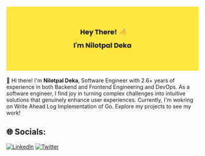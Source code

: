 ![Banner](banner.png)

👋 Hi there! I'm **Nilotpal Deka**, Software Engineer with 2.6+ years of experience in both Backend and Frontend Engineering and DevOps. As a software engineer, I find joy in turning complex challenges into intuitive solutions that genuinely enhance user experiences. Currently, I'm wokring on Write Ahead Log Implementation of Go. Explore my projects to see my work!


## 🌐 Socials:
[![LinkedIn](https://img.shields.io/badge/LinkedIn-%230077B5.svg?logo=linkedin&logoColor=white)](https://linkedin.com/in/iamnilotpaldeka) 
[![Twitter](https://img.shields.io/badge/twitter-%230077B5.svg?logo=twitter&logoColor=white)](https://x.com/iamnilotpaldeka) 
